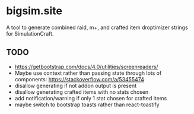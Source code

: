 # bigsim.site

A tool to generate combined raid, m+, and crafted item droptimizer strings for SimulationCraft.

## TODO
- https://getbootstrap.com/docs/4.0/utilities/screenreaders/
- Maybe use context rather than passing state through lots of components: https://stackoverflow.com/a/53455474
- disallow generating if not addon output is present
- disallow generating crafted items with no stats chosen
- add notification/warning if only 1 stat chosen for crafted items
- maybe switch to bootstrap toasts rather than react-toastify
